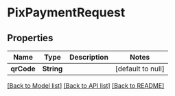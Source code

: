 # PixPaymentRequest
## Properties

| Name | Type | Description | Notes |
|------------ | ------------- | ------------- | -------------|
| **qrCode** | **String** |  | [default to null] |

[[Back to Model list]](../../README.md#documentation-for-models) [[Back to API list]](../../README.md#documentation-for-api-endpoints) [[Back to README]](../../README.md)

